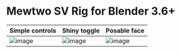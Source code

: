 # Mewtwo SV Rig for Blender 3.6+

| Simple controls | Shiny toggle | Posable face | 
| --- | --- | --- |
| ![image](https://github.com/Hectoris919/Mewtwo-SV-Rig-Blender/assets/47396668/89876cb5-d07e-4c06-873c-67295c312607) | ![image](https://github.com/Hectoris919/Mewtwo-SV-Rig-Blender/assets/47396668/820de701-e114-4cfd-94e9-019adcc35ae1) | ![image](https://github.com/Hectoris919/Mewtwo-SV-Rig-Blender/assets/47396668/fbd33c42-542f-4409-9bef-a67bfab55270) |

